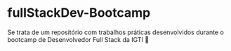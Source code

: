 # fullStackDev-Bootcamp
Se trata de um repositório com trabalhos práticas desenvolvidos durante o bootcamp de Desenvolvedor Full Stack da IGTI 🚀
